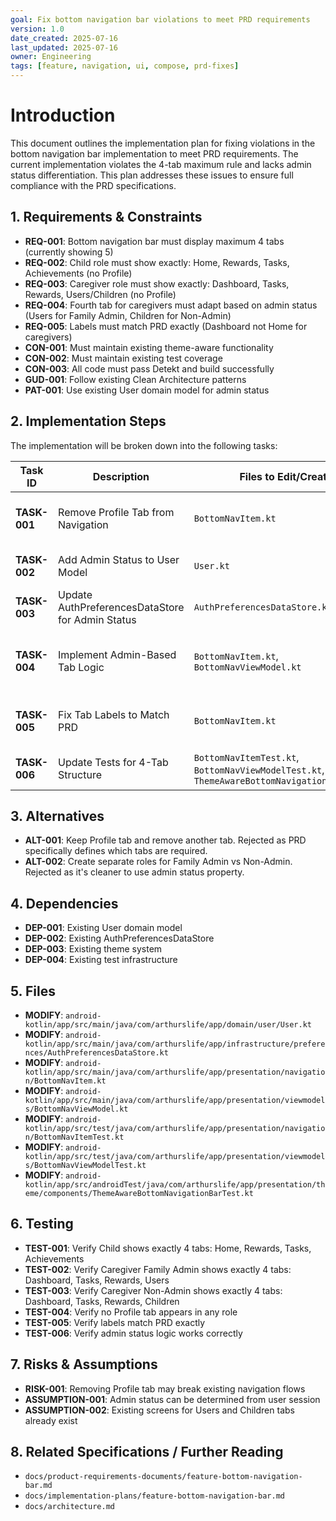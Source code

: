 ```yaml
---
goal: Fix bottom navigation bar violations to meet PRD requirements
version: 1.0
date_created: 2025-07-16
last_updated: 2025-07-16
owner: Engineering
tags: [feature, navigation, ui, compose, prd-fixes]
---
```


# Introduction

This document outlines the implementation plan for fixing violations in the bottom navigation bar implementation to meet PRD requirements. The current implementation violates the 4-tab maximum rule and lacks admin status differentiation. This plan addresses these issues to ensure full compliance with the PRD specifications.

## 1. Requirements & Constraints

- **REQ-001**: Bottom navigation bar must display maximum 4 tabs (currently showing 5)
- **REQ-002**: Child role must show exactly: Home, Rewards, Tasks, Achievements (no Profile)
- **REQ-003**: Caregiver role must show exactly: Dashboard, Tasks, Rewards, Users/Children (no Profile)
- **REQ-004**: Fourth tab for caregivers must adapt based on admin status (Users for Family Admin, Children for Non-Admin)
- **REQ-005**: Labels must match PRD exactly (Dashboard not Home for caregivers)
- **CON-001**: Must maintain existing theme-aware functionality
- **CON-002**: Must maintain existing test coverage
- **CON-003**: All code must pass Detekt and build successfully
- **GUD-001**: Follow existing Clean Architecture patterns
- **PAT-001**: Use existing User domain model for admin status

## 2. Implementation Steps

The implementation will be broken down into the following tasks:

| Task ID | Description | Files to Edit/Create | Details |
|---|---|---|---|
| **TASK-001** | Remove Profile Tab from Navigation | `BottomNavItem.kt` | Remove ChildProfile and CaregiverProfile items to meet 4-tab maximum |
| **TASK-002** | Add Admin Status to User Model | `User.kt` | Add isAdmin boolean property to User domain model |
| **TASK-003** | Update AuthPreferencesDataStore for Admin Status | `AuthPreferencesDataStore.kt` | Add admin status tracking to preferences |
| **TASK-004** | Implement Admin-Based Tab Logic | `BottomNavItem.kt`, `BottomNavViewModel.kt` | Add getItemsForRole with admin parameter, create Users tab |
| **TASK-005** | Fix Tab Labels to Match PRD | `BottomNavItem.kt` | Update CaregiverDashboard label from "Home" to "Dashboard" |
| **TASK-006** | Update Tests for 4-Tab Structure | `BottomNavItemTest.kt`, `BottomNavViewModelTest.kt`, `ThemeAwareBottomNavigationBarTest.kt` | Remove Profile tab references, add admin status tests |

## 3. Alternatives

- **ALT-001**: Keep Profile tab and remove another tab. Rejected as PRD specifically defines which tabs are required.
- **ALT-002**: Create separate roles for Family Admin vs Non-Admin. Rejected as it's cleaner to use admin status property.

## 4. Dependencies

- **DEP-001**: Existing User domain model
- **DEP-002**: Existing AuthPreferencesDataStore
- **DEP-003**: Existing theme system
- **DEP-004**: Existing test infrastructure

## 5. Files

- **MODIFY**: `android-kotlin/app/src/main/java/com/arthurslife/app/domain/user/User.kt`
- **MODIFY**: `android-kotlin/app/src/main/java/com/arthurslife/app/infrastructure/preferences/AuthPreferencesDataStore.kt`
- **MODIFY**: `android-kotlin/app/src/main/java/com/arthurslife/app/presentation/navigation/BottomNavItem.kt`
- **MODIFY**: `android-kotlin/app/src/main/java/com/arthurslife/app/presentation/viewmodels/BottomNavViewModel.kt`
- **MODIFY**: `android-kotlin/app/src/test/java/com/arthurslife/app/presentation/navigation/BottomNavItemTest.kt`
- **MODIFY**: `android-kotlin/app/src/test/java/com/arthurslife/app/presentation/viewmodels/BottomNavViewModelTest.kt`
- **MODIFY**: `android-kotlin/app/src/androidTest/java/com/arthurslife/app/presentation/theme/components/ThemeAwareBottomNavigationBarTest.kt`

## 6. Testing

- **TEST-001**: Verify Child shows exactly 4 tabs: Home, Rewards, Tasks, Achievements
- **TEST-002**: Verify Caregiver Family Admin shows exactly 4 tabs: Dashboard, Tasks, Rewards, Users
- **TEST-003**: Verify Caregiver Non-Admin shows exactly 4 tabs: Dashboard, Tasks, Rewards, Children
- **TEST-004**: Verify no Profile tab appears in any role
- **TEST-005**: Verify labels match PRD exactly
- **TEST-006**: Verify admin status logic works correctly

## 7. Risks & Assumptions

- **RISK-001**: Removing Profile tab may break existing navigation flows
- **ASSUMPTION-001**: Admin status can be determined from user session
- **ASSUMPTION-002**: Existing screens for Users and Children tabs already exist

## 8. Related Specifications / Further Reading

- `docs/product-requirements-documents/feature-bottom-navigation-bar.md`
- `docs/implementation-plans/feature-bottom-navigation-bar.md`
- `docs/architecture.md`


